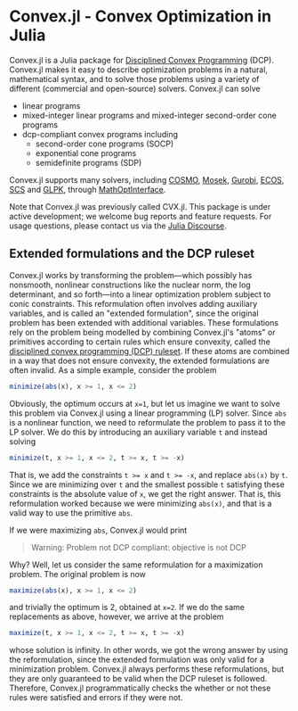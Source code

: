 Convex.jl - Convex Optimization in Julia
========================================

Convex.jl is a Julia package for [Disciplined Convex
Programming](http://dcp.stanford.edu/) (DCP). Convex.jl makes it easy to
describe optimization problems in a natural, mathematical syntax, and to solve
those problems using a variety of different (commercial and open-source)
solvers. Convex.jl can solve

-   linear programs
-   mixed-integer linear programs and mixed-integer second-order cone programs
-   dcp-compliant convex programs including
    -   second-order cone programs (SOCP)
    -   exponential cone programs
    -   semidefinite programs (SDP)

Convex.jl supports many solvers, including
[COSMO](https://github.com/oxfordcontrol/COSMO.jl),
[Mosek](https://github.com/JuliaOpt/Mosek.jl),
[Gurobi](https://github.com/JuliaOpt/gurobi.jl),
[ECOS](https://github.com/JuliaOpt/ECOS.jl),
[SCS](https://github.com/karanveerm/SCS.jl) and
[GLPK](https://github.com/JuliaOpt/GLPK.jl), through
[MathOptInterface](https://github.com/JuliaOpt/MathOptInterface.jl).

Note that Convex.jl was previously called CVX.jl. This package is under active
development; we welcome bug reports and feature requests. For usage questions,
please contact us via the [Julia
Discourse](https://discourse.julialang.org/c/domain/opt).

## Extended formulations and the DCP ruleset

Convex.jl works by transforming the problem—which possibly has nonsmooth,
nonlinear constructions like the nuclear norm, the log determinant, and so
forth—into a linear optimization problem subject to conic constraints. This
reformulation often involves adding auxiliary variables, and is called an
"extended formulation", since the original problem has been extended with
additional variables. These formulations rely on the problem being modelled by
combining Convex.jl's "atoms" or primitives according to certain rules which
ensure convexity, called the [disciplined convex programming (DCP)
ruleset](http://cvxr.com/cvx/doc/dcp.html). If these atoms are combined in a way
that does not ensure convexity, the extended formulations are often invalid. As
a simple example, consider the problem

```julia
minimize(abs(x), x >= 1, x <= 2)
```

Obviously, the optimum occurs at `x=1`, but let us imagine we want to solve this
problem via Convex.jl using a linear programming (LP) solver. Since `abs` is a
nonlinear function, we need to reformulate the problem to pass it to the LP
solver. We do this by introducing an auxiliary variable `t` and instead solving

```julia
minimize(t, x >= 1, x <= 2, t >= x, t >= -x)
```

That is, we add the constraints `t >= x` and `t >= -x`, and replace `abs(x)` by
`t`. Since we are minimizing over `t` and the smallest possible `t` satisfying
these constraints is the absolute value of `x`, we get the right answer. That
is, this reformulation worked because we were minimizing `abs(x)`, and that is a
valid way to use the primitive `abs`.

If we were maximizing `abs`, Convex.jl would print

> Warning: Problem not DCP compliant: objective is not DCP

Why? Well, let us consider the same reformulation for a maximization problem.
The original problem is now

```julia
maximize(abs(x), x >= 1, x <= 2)
```

and trivially the optimum is 2, obtained at `x=2`. If we do the same
replacements as above, however, we arrive at the problem

```julia
maximize(t, x >= 1, x <= 2, t >= x, t >= -x)
```

whose solution is infinity. In other words, we got the wrong answer by using the
reformulation, since the extended formulation was only valid for a minimization
problem. Convex.jl always performs these reformulations, but they are only
guaranteed to be valid when the DCP ruleset is followed. Therefore, Convex.jl
programmatically checks the whether or not these rules were satisfied and errors
if they were not.
